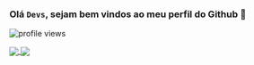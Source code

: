 ### Olá <code>Devs</code>, sejam bem vindos ao meu perfil do Github 👋


<p>
  <img src="https://gpvc.arturio.dev/mgckaled" alt="profile views">
</p> 
<p> </p>


<a href="https://github.com/mgckaled?tab=repositories">
  <img align="center" src="https://github-readme-stats.vercel.app/api/top-langs/?username=mgckaled&theme=omni" />
</a>

<a href="https://github.com/mgckaled">
  <img align="center" src="https://github-readme-stats.vercel.app/api?username=mgckaled&show_icons=true&theme=omni" />
</a>
 
 
 
